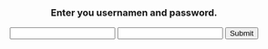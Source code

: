 <html>
<head>
<title>Log In</title>
</head>
<body>

<h3 align="center">
Enter you usernamen and password.
</h3>

<form align="center" action="#" method="GET">
<input type="text" name="Username">
<input type="password" name="Password">
<input type="submit" value="Submit">
</form>
</body>
</html>
